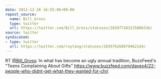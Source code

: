 ```yaml
---
date: 2012-12-26 16:55:06+00:00
repost_source:
  name: Bill_Gross
  type: twitter
  url: https://twitter.com/Bill_Gross/statuses/283977283235086336/
source: twitter
syndicated:
- type: twitter
  url: https://twitter.com/roytang/statuses/283979260979462144/
---
```


RT [@Bill_Gross](https://twitter.com/Bill_Gross/): In what has become an ugly annual tradition, BuzzFeed's "Teens Complaining About Gifts" https://www.buzzfeed.com/daves4/22-people-who-didnt-get-what-they-wanted-for-chri